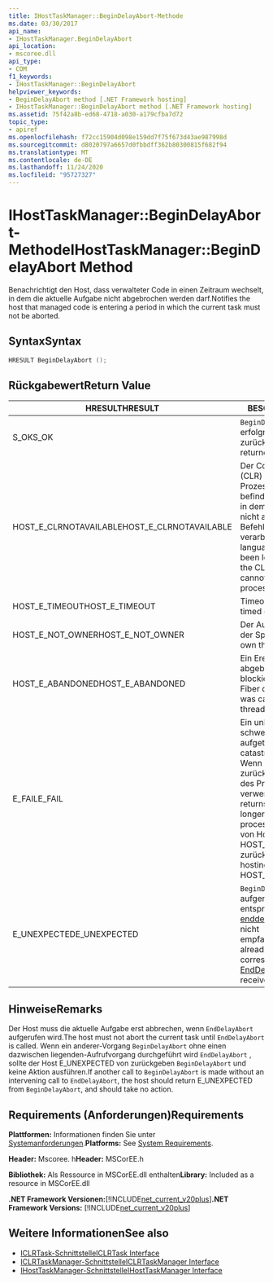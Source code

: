 ```yaml
---
title: IHostTaskManager::BeginDelayAbort-Methode
ms.date: 03/30/2017
api_name:
- IHostTaskManager.BeginDelayAbort
api_location:
- mscoree.dll
api_type:
- COM
f1_keywords:
- IHostTaskManager::BeginDelayAbort
helpviewer_keywords:
- BeginDelayAbort method [.NET Framework hosting]
- IHostTaskManager::BeginDelayAbort method [.NET Framework hosting]
ms.assetid: 75f42a8b-ed68-4718-a030-a179cfba7d72
topic_type:
- apiref
ms.openlocfilehash: f72cc15904d098e159dd7f75f673d43ae987998d
ms.sourcegitcommit: d8020797a6657d0fbbdff362b80300815f682f94
ms.translationtype: MT
ms.contentlocale: de-DE
ms.lasthandoff: 11/24/2020
ms.locfileid: "95727327"
---
```

# <a name="ihosttaskmanagerbegindelayabort-method"></a><span data-ttu-id="c361d-102">IHostTaskManager::BeginDelayAbort-Methode</span><span class="sxs-lookup"><span data-stu-id="c361d-102">IHostTaskManager::BeginDelayAbort Method</span></span>

<span data-ttu-id="c361d-103">Benachrichtigt den Host, dass verwalteter Code in einen Zeitraum wechselt, in dem die aktuelle Aufgabe nicht abgebrochen werden darf.</span><span class="sxs-lookup"><span data-stu-id="c361d-103">Notifies the host that managed code is entering a period in which the current task must not be aborted.</span></span>  
  
## <a name="syntax"></a><span data-ttu-id="c361d-104">Syntax</span><span class="sxs-lookup"><span data-stu-id="c361d-104">Syntax</span></span>  
  
```cpp  
HRESULT BeginDelayAbort ();  
```  
  
## <a name="return-value"></a><span data-ttu-id="c361d-105">Rückgabewert</span><span class="sxs-lookup"><span data-stu-id="c361d-105">Return Value</span></span>  
  
|<span data-ttu-id="c361d-106">HRESULT</span><span class="sxs-lookup"><span data-stu-id="c361d-106">HRESULT</span></span>|<span data-ttu-id="c361d-107">BESCHREIBUNG</span><span class="sxs-lookup"><span data-stu-id="c361d-107">Description</span></span>|  
|-------------|-----------------|  
|<span data-ttu-id="c361d-108">S_OK</span><span class="sxs-lookup"><span data-stu-id="c361d-108">S_OK</span></span>|<span data-ttu-id="c361d-109">`BeginDelayAbort` wurde erfolgreich zurückgegeben.</span><span class="sxs-lookup"><span data-stu-id="c361d-109">`BeginDelayAbort` returned successfully.</span></span>|  
|<span data-ttu-id="c361d-110">HOST_E_CLRNOTAVAILABLE</span><span class="sxs-lookup"><span data-stu-id="c361d-110">HOST_E_CLRNOTAVAILABLE</span></span>|<span data-ttu-id="c361d-111">Der Common Language Runtime (CLR) wurde nicht in einen Prozess geladen, oder die CLR befindet sich in einem Zustand, in dem Sie verwalteten Code nicht ausführen oder den-Befehl nicht erfolgreich verarbeiten kann.</span><span class="sxs-lookup"><span data-stu-id="c361d-111">The common language runtime (CLR) has not been loaded into a process, or the CLR is in a state in which it cannot run managed code or process the call successfully.</span></span>|  
|<span data-ttu-id="c361d-112">HOST_E_TIMEOUT</span><span class="sxs-lookup"><span data-stu-id="c361d-112">HOST_E_TIMEOUT</span></span>|<span data-ttu-id="c361d-113">Timeout des Aufrufes.</span><span class="sxs-lookup"><span data-stu-id="c361d-113">The call timed out.</span></span>|  
|<span data-ttu-id="c361d-114">HOST_E_NOT_OWNER</span><span class="sxs-lookup"><span data-stu-id="c361d-114">HOST_E_NOT_OWNER</span></span>|<span data-ttu-id="c361d-115">Der Aufrufer ist nicht Besitzer der Sperre.</span><span class="sxs-lookup"><span data-stu-id="c361d-115">The caller does not own the lock.</span></span>|  
|<span data-ttu-id="c361d-116">HOST_E_ABANDONED</span><span class="sxs-lookup"><span data-stu-id="c361d-116">HOST_E_ABANDONED</span></span>|<span data-ttu-id="c361d-117">Ein Ereignis wurde abgebrochen, während ein blockierter Thread oder eine Fiber darauf wartete.</span><span class="sxs-lookup"><span data-stu-id="c361d-117">An event was canceled while a blocked thread or fiber was waiting on it.</span></span>|  
|<span data-ttu-id="c361d-118">E_FAIL</span><span class="sxs-lookup"><span data-stu-id="c361d-118">E_FAIL</span></span>|<span data-ttu-id="c361d-119">Ein unbekannter schwerwiegender Fehler ist aufgetreten.</span><span class="sxs-lookup"><span data-stu-id="c361d-119">An unknown catastrophic failure occurred.</span></span> <span data-ttu-id="c361d-120">Wenn eine Methode E_FAIL zurückgibt, ist die CLR innerhalb des Prozesses nicht mehr verwendbar.</span><span class="sxs-lookup"><span data-stu-id="c361d-120">When a method returns E_FAIL, the CLR is no longer usable within the process.</span></span> <span data-ttu-id="c361d-121">Nachfolgende Aufrufe von Hostingmethoden geben HOST_E_CLRNOTAVAILABLE zurück.</span><span class="sxs-lookup"><span data-stu-id="c361d-121">Subsequent calls to hosting methods return HOST_E_CLRNOTAVAILABLE.</span></span>|  
|<span data-ttu-id="c361d-122">E_UNEXPECTED</span><span class="sxs-lookup"><span data-stu-id="c361d-122">E_UNEXPECTED</span></span>|<span data-ttu-id="c361d-123">`BeginDelayAbort` wurde bereits aufgerufen, aber der entsprechende Aufruf von [enddelta-Abort](ihosttaskmanager-enddelayabort-method.md) wurde noch nicht empfangen.</span><span class="sxs-lookup"><span data-stu-id="c361d-123">`BeginDelayAbort` has already been called, but the corresponding call to [EndDelayAbort](ihosttaskmanager-enddelayabort-method.md) has not yet been received.</span></span>|  
  
## <a name="remarks"></a><span data-ttu-id="c361d-124">Hinweise</span><span class="sxs-lookup"><span data-stu-id="c361d-124">Remarks</span></span>  

 <span data-ttu-id="c361d-125">Der Host muss die aktuelle Aufgabe erst abbrechen, wenn `EndDelayAbort` aufgerufen wird.</span><span class="sxs-lookup"><span data-stu-id="c361d-125">The host must not abort the current task until `EndDelayAbort` is called.</span></span> <span data-ttu-id="c361d-126">Wenn ein anderer-Vorgang `BeginDelayAbort` ohne einen dazwischen liegenden-Aufrufvorgang durchgeführt wird `EndDelayAbort` , sollte der Host E_UNEXPECTED von zurückgeben `BeginDelayAbort` und keine Aktion ausführen.</span><span class="sxs-lookup"><span data-stu-id="c361d-126">If another call to `BeginDelayAbort` is made without an intervening call to `EndDelayAbort`, the host should return E_UNEXPECTED from `BeginDelayAbort`, and should take no action.</span></span>  
  
## <a name="requirements"></a><span data-ttu-id="c361d-127">Requirements (Anforderungen)</span><span class="sxs-lookup"><span data-stu-id="c361d-127">Requirements</span></span>  

 <span data-ttu-id="c361d-128">**Plattformen:** Informationen finden Sie unter [Systemanforderungen](../../get-started/system-requirements.md).</span><span class="sxs-lookup"><span data-stu-id="c361d-128">**Platforms:** See [System Requirements](../../get-started/system-requirements.md).</span></span>  
  
 <span data-ttu-id="c361d-129">**Header:** Mscoree. h</span><span class="sxs-lookup"><span data-stu-id="c361d-129">**Header:** MSCorEE.h</span></span>  
  
 <span data-ttu-id="c361d-130">**Bibliothek:** Als Ressource in MSCorEE.dll enthalten</span><span class="sxs-lookup"><span data-stu-id="c361d-130">**Library:** Included as a resource in MSCorEE.dll</span></span>  
  
 <span data-ttu-id="c361d-131">**.NET Framework Versionen:**[!INCLUDE[net_current_v20plus](../../../../includes/net-current-v20plus-md.md)]</span><span class="sxs-lookup"><span data-stu-id="c361d-131">**.NET Framework Versions:** [!INCLUDE[net_current_v20plus](../../../../includes/net-current-v20plus-md.md)]</span></span>  
  
## <a name="see-also"></a><span data-ttu-id="c361d-132">Weitere Informationen</span><span class="sxs-lookup"><span data-stu-id="c361d-132">See also</span></span>

- [<span data-ttu-id="c361d-133">ICLRTask-Schnittstelle</span><span class="sxs-lookup"><span data-stu-id="c361d-133">ICLRTask Interface</span></span>](iclrtask-interface.md)
- [<span data-ttu-id="c361d-134">ICLRTaskManager-Schnittstelle</span><span class="sxs-lookup"><span data-stu-id="c361d-134">ICLRTaskManager Interface</span></span>](iclrtaskmanager-interface.md)
- [<span data-ttu-id="c361d-135">IHostTaskManager-Schnittstelle</span><span class="sxs-lookup"><span data-stu-id="c361d-135">IHostTaskManager Interface</span></span>](ihosttaskmanager-interface.md)
